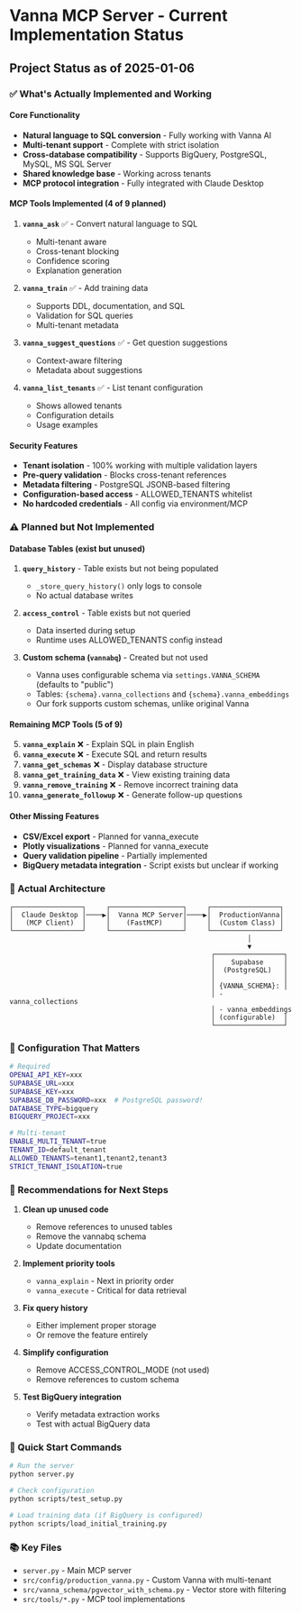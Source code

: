# Vanna MCP Server - Current Implementation Status

## Project Status as of 2025-01-06

### ✅ What's Actually Implemented and Working

#### Core Functionality
- **Natural language to SQL conversion** - Fully working with Vanna AI
- **Multi-tenant support** - Complete with strict isolation
- **Cross-database compatibility** - Supports BigQuery, PostgreSQL, MySQL, MS SQL Server
- **Shared knowledge base** - Working across tenants
- **MCP protocol integration** - Fully integrated with Claude Desktop

#### MCP Tools Implemented (4 of 9 planned)
1. **`vanna_ask`** ✅ - Convert natural language to SQL
   - Multi-tenant aware
   - Cross-tenant blocking
   - Confidence scoring
   - Explanation generation
   
2. **`vanna_train`** ✅ - Add training data
   - Supports DDL, documentation, and SQL
   - Validation for SQL queries
   - Multi-tenant metadata
   
3. **`vanna_suggest_questions`** ✅ - Get question suggestions
   - Context-aware filtering
   - Metadata about suggestions
   
4. **`vanna_list_tenants`** ✅ - List tenant configuration
   - Shows allowed tenants
   - Configuration details
   - Usage examples

#### Security Features
- **Tenant isolation** - 100% working with multiple validation layers
- **Pre-query validation** - Blocks cross-tenant references
- **Metadata filtering** - PostgreSQL JSONB-based filtering
- **Configuration-based access** - ALLOWED_TENANTS whitelist
- **No hardcoded credentials** - All config via environment/MCP

### ⚠️ Planned but Not Implemented

#### Database Tables (exist but unused)
1. **`query_history`** - Table exists but not being populated
   - `_store_query_history()` only logs to console
   - No actual database writes
   
2. **`access_control`** - Table exists but not queried
   - Data inserted during setup
   - Runtime uses ALLOWED_TENANTS config instead

3. **Custom schema (`vannabq`)** - Created but not used
   - Vanna uses configurable schema via `settings.VANNA_SCHEMA` (defaults to "public")
   - Tables: `{schema}.vanna_collections` and `{schema}.vanna_embeddings`
   - Our fork supports custom schemas, unlike original Vanna

#### Remaining MCP Tools (5 of 9)
5. **`vanna_explain`** ❌ - Explain SQL in plain English
6. **`vanna_execute`** ❌ - Execute SQL and return results
7. **`vanna_get_schemas`** ❌ - Display database structure
8. **`vanna_get_training_data`** ❌ - View existing training data
9. **`vanna_remove_training`** ❌ - Remove incorrect training data
10. **`vanna_generate_followup`** ❌ - Generate follow-up questions

#### Other Missing Features
- **CSV/Excel export** - Planned for vanna_execute
- **Plotly visualizations** - Planned for vanna_execute
- **Query validation pipeline** - Partially implemented
- **BigQuery metadata integration** - Script exists but unclear if working

### 📁 Actual Architecture

```
┌─────────────────┐     ┌──────────────────┐     ┌─────────────────┐
│  Claude Desktop │────▶│  Vanna MCP Server│────▶│  ProductionVanna│
│   (MCP Client)  │     │    (FastMCP)     │     │  (Custom Class) │
└─────────────────┘     └──────────────────┘     └─────────────────┘
                                                           │
                                                           ▼
                                                  ┌─────────────────┐
                                                  │    Supabase     │
                                                  │  (PostgreSQL)   │
                                                  │                 │
                                                  │ {VANNA_SCHEMA}: │
                                                  │ - vanna_collections
                                                  │ - vanna_embeddings
                                                  │ (configurable)  │
                                                  └─────────────────┘
```

### 🔧 Configuration That Matters

```bash
# Required
OPENAI_API_KEY=xxx
SUPABASE_URL=xxx
SUPABASE_KEY=xxx
SUPABASE_DB_PASSWORD=xxx  # PostgreSQL password!
DATABASE_TYPE=bigquery
BIGQUERY_PROJECT=xxx

# Multi-tenant
ENABLE_MULTI_TENANT=true
TENANT_ID=default_tenant
ALLOWED_TENANTS=tenant1,tenant2,tenant3
STRICT_TENANT_ISOLATION=true
```

### 📝 Recommendations for Next Steps

1. **Clean up unused code**
   - Remove references to unused tables
   - Remove the vannabq schema
   - Update documentation

2. **Implement priority tools**
   - `vanna_explain` - Next in priority order
   - `vanna_execute` - Critical for data retrieval

3. **Fix query history**
   - Either implement proper storage
   - Or remove the feature entirely

4. **Simplify configuration**
   - Remove ACCESS_CONTROL_MODE (not used)
   - Remove references to custom schema

5. **Test BigQuery integration**
   - Verify metadata extraction works
   - Test with actual BigQuery data

### 🚀 Quick Start Commands

```bash
# Run the server
python server.py

# Check configuration
python scripts/test_setup.py

# Load training data (if BigQuery is configured)
python scripts/load_initial_training.py
```

### 📚 Key Files
- `server.py` - Main MCP server
- `src/config/production_vanna.py` - Custom Vanna with multi-tenant
- `src/vanna_schema/pgvector_with_schema.py` - Vector store with filtering
- `src/tools/*.py` - MCP tool implementations